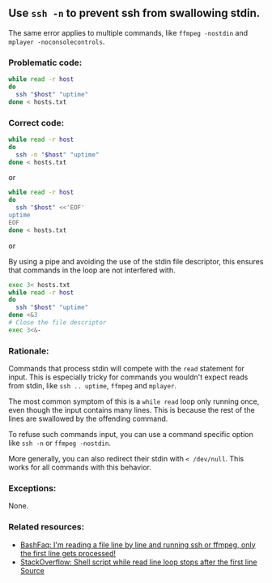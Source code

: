 ## Use `ssh -n` to prevent ssh from swallowing stdin.

The same error applies to multiple commands, like `ffmpeg -nostdin` and `mplayer -noconsolecontrols`.

### Problematic code:

```sh
while read -r host
do
  ssh "$host" "uptime"
done < hosts.txt
```

### Correct code:

```sh
while read -r host
do
  ssh -n "$host" "uptime"
done < hosts.txt
```

or

```sh
while read -r host
do
  ssh "$host" <<'EOF'
uptime
EOF
done < hosts.txt
```
or

By using a pipe and avoiding the use of the stdin file descriptor, this ensures that commands in the loop are not interfered with.

```sh
exec 3< hosts.txt
while read -r host
do
  ssh "$host" "uptime"
done <&3
# Close the file descriptor
exec 3<&-
```

### Rationale:

Commands that process stdin will compete with the `read` statement for input. This is especially tricky for commands you wouldn't expect reads from stdin, like `ssh .. uptime`, `ffmpeg` and `mplayer`.

The most common symptom of this is a `while read` loop only running once, even though the input contains many lines. This is because the rest of the lines are swallowed by the offending command.

To refuse such commands input, you can use a command specific option like `ssh -n` or `ffmpeg -nostdin`. 

More generally, you can also redirect their stdin with `< /dev/null`. This works for all commands with this behavior.

### Exceptions:

None.

### Related resources:

* [BashFaq: I'm reading a file line by line and running ssh or ffmpeg, only the first line gets processed!](https://mywiki.wooledge.org/BashFAQ/089)
* [StackOverflow: Shell script while read line loop stops after the first line
](https://stackoverflow.com/questions/13800225/shell-script-while-read-line-loop-stops-after-the-first-line)
[Source](https://github.com/koalaman/shellcheck/wiki/SC2095)

